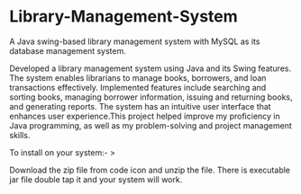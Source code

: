 # Library-Management-System
A Java swing-based library management system with MySQL as its database management system.

Developed a library management system using Java and its Swing features. The system enables librarians to manage books,
borrowers, and loan transactions effectively. Implemented features include searching and sorting books, managing borrower 
information, issuing and returning books, and generating reports. The system has an intuitive user interface that enhances 
user experience.This project helped improve my proficiency in Java programming, as well as my problem-solving 
and project management skills.


To install on your system:- > 

Download the zip file from code icon and unzip the file.
There is executable jar file double tap it and your system will work.
